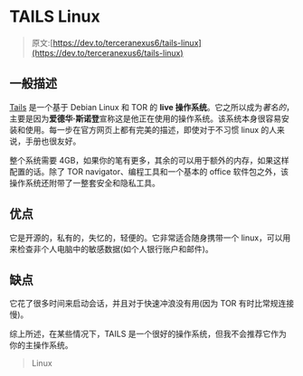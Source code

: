 # TAILS Linux

> 原文:[https://dev.to/terceranexus6/tails-linux](https://dev.to/terceranexus6/tails-linux)

## 一般描述

[Tails](https://tails.boum.org/) 是一个基于 Debian Linux 和 TOR 的 **live 操作系统**。它之所以成为*著名的*，主要是因为**爱德华·斯诺登**宣称这是他正在使用的操作系统。该系统本身很容易安装和使用。每一步在官方网页上都有完美的描述，即使对于不习惯 linux 的人来说，手册也很友好。

整个系统需要 4GB，如果你的笔有更多，其余的可以用于额外的内存，如果这样配置的话。除了 TOR navigator、编程工具和一个基本的 office 软件包之外，该操作系统还附带了一整套安全和隐私工具。

## 优点

它是开源的，私有的，失忆的，轻便的。它非常适合随身携带一个 linux，可以用来检查非个人电脑中的敏感数据(如个人银行账户和邮件)。

## 缺点

它花了很多时间来启动会话，并且对于快速冲浪没有用(因为 TOR 有时比常规连接慢)。

综上所述，在某些情况下，TAILS 是一个很好的操作系统，但我不会推荐它作为你的主操作系统。

> Linux